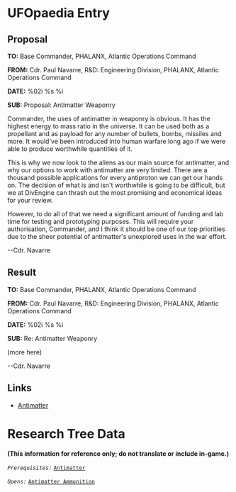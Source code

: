 # UFOpaedia Entry

## Proposal

**TO:** Base Commander, PHALANX, Atlantic Operations Command

**FROM:** Cdr. Paul Navarre, R&D: Engineering Division, PHALANX,
Atlantic Operations Command

**DATE:** %02i %s %i

**SUB:** Proposal: Antimatter Weaponry

Commander, the uses of antimatter in weaponry is obvious. It has the
highest energy to mass ratio in the universe. It can be used both as a
propellant and as payload for any number of bullets, bombs, missiles and
more. It would've been introduced into human warfare long ago if we were
able to produce worthwhile quantities of it.

This is why we now look to the aliens as our main source for antimatter,
and why our options to work with antimatter are very limited. There are
a thousand possible applications for every antiproton we can get our
hands on. The decision of what is and isn't worthwhile is going to be
difficult, but we at DivEngine can thrash out the most promising and
economical ideas for your review.

However, to do all of that we need a significant amount of funding and
lab time for testing and prototyping purposes. This will require your
authorisation, Commander, and I think it should be one of our top
priorities due to the sheer potential of antimatter's unexplored uses in
the war effort.

--Cdr. Navarre

## Result

**TO:** Base Commander, PHALANX, Atlantic Operations Command

**FROM:** Cdr. Paul Navarre, R&D: Engineering Division, PHALANX,
Atlantic Operations Command

**DATE:** %02i %s %i

**SUB:** Re: Antimatter Weaponry

(more here)

--Cdr. Navarre

## Links

- [Antimatter](Research/Antimatter "wikilink")

# Research Tree Data

**(This information for reference only; do not translate or include
in-game.)**

*`Prerequisites:`*
[`Antimatter`](Research/Antimatter "wikilink")

*`Opens:`*
[`Antimatter Ammunition`](Research/Antimatter_Ammunition "wikilink")
